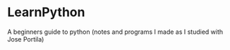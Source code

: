 # LearnPython
A beginners guide to python (notes and programs I made as I studied with Jose Portila)

